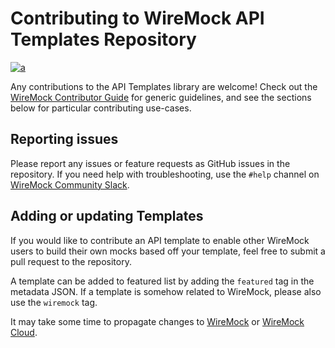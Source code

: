 
# Contributing to WireMock API Templates Repository

[![a](https://img.shields.io/badge/slack-Join%20us-brightgreen?style=flat&logo=slack)](https://slack.wiremock.org/)

Any contributions to the API Templates library are welcome!
Check out the [WireMock Contributor Guide](https://github.com/wiremock/community/edit/main/contributing/) for generic guidelines,
and see the sections below for particular contributing use-cases.

## Reporting issues

Please report any issues or feature requests as GitHub issues in the repository.
If you need help with troubleshooting, use the `#help` channel on
[WireMock Community Slack](https://slack.wiremock.org/).

## Adding or updating Templates

If you would like to contribute an API template to enable other WireMock users to build their own mocks based off your template,
feel free to submit a pull request to the repository.

A template can be added to featured list by adding the `featured` tag in the metadata JSON.
If a template is somehow related to WireMock, please also use the `wiremock` tag.

It may take some time to propagate changes to
[WireMock](https://wiremock.org/) or [WireMock Cloud](https://wiremock.io).
